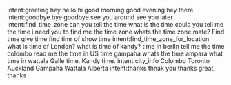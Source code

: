 intent:greeting
hey
hello
hi
good morning
good evening
hey there
intent:goodbye
bye
goodbye
see you around
see you later
intent:find_time_zone
can you tell the time
what is the time
could you tell me the time
i need you to find me the time zone
whats the time zone mate?
Find time
give time
find timr of
show time
intent:find_time_zone_for_location
what is time of London?
what is time of kandy?
time in berlin
tell me the time colombo
read me the time in US
time gampaha
whats the time ampara
what time in wattala
Galle time.
Kandy time.
intent:city_info
Colombo
Toronto
Auckland
Gampaha
Wattala
Alberta
intent:thanks
thnak you
thanks
great, thanks
